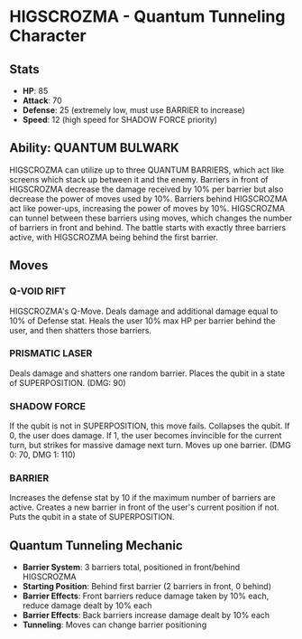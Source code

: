 # HIGSCROZMA - Quantum Tunneling Character

## Stats
- **HP**: 85
- **Attack**: 70  
- **Defense**: 25 (extremely low, must use BARRIER to increase)
- **Speed**: 12 (high speed for SHADOW FORCE priority)

## Ability: QUANTUM BULWARK
HIGSCROZMA can utilize up to three QUANTUM BARRIERS, which act like screens which stack up between it and the enemy. Barriers in front of HIGSCROZMA decrease the damage received by 10% per barrier but also decrease the power of moves used by 10%. Barriers behind HIGSCROZMA act like power-ups, increasing the power of moves by 10%. HIGSCROZMA can tunnel between these barriers using moves, which changes the number of barriers in front and behind. The battle starts with exactly three barriers active, with HIGSCROZMA being behind the first barrier.

## Moves

### Q-VOID RIFT
HIGSCROZMA's Q-Move. Deals damage and additional damage equal to 10% of Defense stat. Heals the user 10% max HP per barrier behind the user, and then shatters those barriers.

### PRISMATIC LASER
Deals damage and shatters one random barrier. Places the qubit in a state of SUPERPOSITION. (DMG: 90)

### SHADOW FORCE
If the qubit is not in SUPERPOSITION, this move fails. Collapses the qubit. If 0, the user does damage. If 1, the user becomes invincible for the current turn, but strikes for massive damage next turn. Moves up one barrier. (DMG 0: 70, DMG 1: 110)

### BARRIER
Increases the defense stat by 10 if the maximum number of barriers are active. Creates a new barrier in front of the user's current position if not. Puts the qubit in a state of SUPERPOSITION.

## Quantum Tunneling Mechanic
- **Barrier System**: 3 barriers total, positioned in front/behind HIGSCROZMA
- **Starting Position**: Behind first barrier (2 barriers in front, 0 behind)
- **Barrier Effects**: Front barriers reduce damage taken by 10% each, reduce damage dealt by 10% each
- **Barrier Effects**: Back barriers increase damage dealt by 10% each
- **Tunneling**: Moves can change barrier positioning 